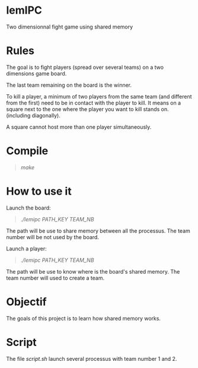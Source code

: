 # lemIPC
Two dimensionnal fight game using shared memory

# Rules
The goal is to fight players (spread over several teams) on a two dimensions game board.

The last team remaining on the board is the winner.

To kill a player, a minimum of two players from the same team (and different from the first) need to be in contact with the player 
to kill. It means on a square next to the one where the player you want to kill stands on. (including diagonally).

A square cannot host more than one player simultaneously.

# Compile
> *make*

# How to use it
Launch the board:

> *./lemipc PATH_KEY TEAM_NB* 

The path will be use to share memory between all the processus.
The team number will be not used by the board.


Launch a player:
> *./lemipc PATH_KEY TEAM_NB*

The path will be use to know where is the board's shared memory.
The team number will used to create a team.

# Objectif
The goals of this project is to learn how shared memory works.

# Script
The file *script.sh* launch several processus with team number 1 and 2.
